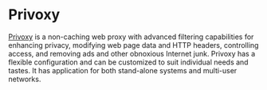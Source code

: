 Privoxy
=======

[Privoxy](http://www.privoxy.org/) is a non-caching web proxy with advanced filtering 
capabilities for enhancing privacy, modifying web page data 
and HTTP headers, controlling access, and removing ads and other 
obnoxious Internet junk. Privoxy has a flexible configuration 
and can be customized to suit individual needs and tastes. It 
has application for both stand-alone systems and multi-user networks.

